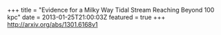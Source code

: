 +++
title = "Evidence for a Milky Way Tidal Stream Reaching Beyond 100 kpc"
date = 2013-01-25T21:00:03Z
featured = true
+++
http://arxiv.org/abs/1301.6168v1